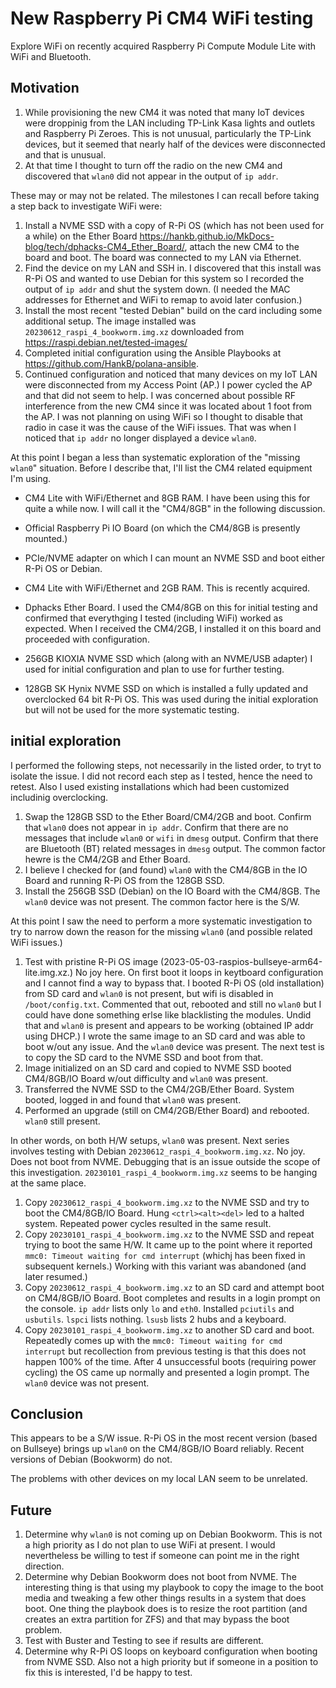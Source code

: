 # New Raspberry Pi CM4 WiFi testing

Explore WiFi on recently acquired Raspberry Pi Compute Module Lite with WiFi and Bluetooth.

## Motivation

1. While provisioning the new CM4 it was noted that many IoT devices were droppinig from the LAN including TP-Link Kasa lights and outlets and Raspberry Pi Zeroes. This is not unusual, particularly the TP-Link devices, but it seemed that nearly half of the devices were disconnected and that is unusual.
1. At that time I thought to turn off the radio on the new CM4 and discovered that `wlan0` did not appear in the output of `ip addr`.

These may or may not be related. The milestones I can recall before taking a step back to investigate WiFi were:

1. Install a NVME SSD with a copy of R-Pi OS (which has not been used for a while) on the Ether Board <https://hankb.github.io/MkDocs-blog/tech/dphacks-CM4_Ether_Board/>, attach the new CM4 to the board and boot. The board was connected to my LAN via Ethernet.
1. Find the device on my LAN and SSH in. I discovered that this install was R-Pi OS and wanted to use Debian for this system so I recorded the output of `ip addr` and shut the system down. (I needed the MAC addresses for Ethernet and WiFi to remap to avoid later confusion.)
1. Install the most recent "tested Debian" build on the card including some additional setup. The image installed was `20230612_raspi_4_bookworm.img.xz` downloaded from <https://raspi.debian.net/tested-images/>
1. Completed initial configuration using the Ansible Playbooks at <https://github.com/HankB/polana-ansible>.
1. Continued configuration and noticed that many devices on my IoT LAN were disconnected from my Access Point (AP.) I power cycled the AP and that did not seem to help. I was concerned about possible RF interference from the new CM4 since it was located about 1 foot from the AP. I was not planning on using WiFi so I thought to disable that radio in case it was the cause of the WiFi issues. That was when I noticed that `ip addr` no longer displayed a device `wlan0`.

At this point I began a less than systematic exploration of the "missing `wlan0`" situation. Before I describe that, I'll list the CM4 related equipment I'm using.

* CM4 Lite with WiFi/Ethernet and 8GB RAM. I have been using this for quite a while now. I will call it the "CM4/8GB" in the following discussion.
* Official Raspberry Pi IO Board (on which the CM4/8GB is presently mounted.)
* PCIe/NVME adapter on which I can mount an NVME SSD and boot either R-Pi OS or Debian.

* CM4 Lite with WiFi/Ethernet and 2GB RAM. This is recently acquired.
* Dphacks Ether Board. I used the CM4/8GB on this for initial testing and confirmed that everythging I tested (including WiFi) worked as expected. When I received the CM4/2GB, I installed it on this board and proceeded with configuration.

* 256GB KIOXIA NVME SSD which (along with an NVME/USB adapter) I used for initial configuration and plan to use for further testing.
* 128GB SK Hynix NVME SSD on which is installed a fully updated and overclocked 64 bit R-Pi OS. This was used during the initial exploration but will not be used for the more systematic testing.

## initial exploration

I performed the following steps, not necessarily in the listed order, to tryt to isolate the issue. I did not record each step as I tested, hence the need to retest. Also I used existing installations which had been customized includinig overclocking.

1. Swap the 128GB SSD to the Ether Board/CM4/2GB and boot. Confirm that `wlan0` does not appear in `ip addr`. Confirm that there are no messages that include `wlan0` or `wifi` in `dmesg` output. Confirm that there are Bluetooth (BT) related messages in `dmesg` output. The common factor hewre is the CM4/2GB and Ether Board.
1. I believe I checked for (and found) `wlan0` with the CM4/8GB in the IO Board and running R-Pi OS from the 128GB SSD.
1. Install the 256GB SSD (Debian) on the IO Board with the CM4/8GB. The `wlan0` device was not present. The common factor here is the S/W.

At this point I saw the need to perform a more systematic investigation to try to narrow down the reason for the missing `wlan0` (and possible related WiFi issues.)

1. Test with pristine R-Pi OS image (2023-05-03-raspios-bullseye-arm64-lite.img.xz.) No joy here. On first boot it loops in keytboard configuration and I cannot find a way to bypass that. I booted R-Pi OS (old installation) from SD card and `wlan0` is not present, but wifi is disabled in `/boot/config.txt`. Commented that out, rebooted and still no `wlan0` but I could have done something erlse like blacklisting the modules. Undid that and `wlan0` is present and appears to be working (obtained IP addr using DHCP.) I wrote the same image to an SD card and was able to boot w/out any issue. And the `wlan0` device was present. The next test is to copy the SD card to the NVME SSD and boot from that.
1. Image initialized on an SD card and copied to NVME SSD booted CM4/8GB/IO Board w/out difficulty and `wlan0` was present.
1. Transferred the NVME SSD to the CM4/2GB/Ether Board. System booted, logged in and found that `wlan0` was present.
1. Performed an upgrade (still on CM4/2GB/Ether Board) and rebooted. `wlan0` still present.

In other words, on both H/W setups, `wlan0` was present. Next series involves testing with Debian `20230612_raspi_4_bookworm.img.xz`. No joy. Does not boot from NVME. Debugging that is an issue outside the scope of this investigation. `20230101_raspi_4_bookworm.img.xz` seems to be hanging at the same place.

1. Copy `20230612_raspi_4_bookworm.img.xz` to the NVME SSD and try to boot the CM4/8GB/IO Board. Hung `<ctrl><alt><del>` led to a halted system. Repeated power cycles resulted in the same result.
1. Copy `20230101_raspi_4_bookworm.img.xz` to the NVME SSD and repeat trying to boot the same H/W. It came up to the point where it reported `mmc0: Timeout waiting for cmd interrupt` (whichj has been fixed in subsequent kernels.) Working with this variant was abandoned (and later resumed.)
1. Copy `20230612_raspi_4_bookworm.img.xz` to an SD card and attempt boot on CM4/8GB/IO Board. Boot completes and results in a login prompt on the console. `ip addr` lists only `lo` and `eth0`. Installed `pciutils` and `usbutils`. `lspci` lists nothing. `lsusb` lists 2 hubs and a keyboard.
1.  Copy `20230101_raspi_4_bookworm.img.xz` to another SD card and boot. Repeatedly comes up with the `mmc0: Timeout waiting for cmd interrupt` but recollection from previous testing is that this does not happen 100% of the time. After 4 unsuccessful boots (requiring power cycling) the OS came up normally and presented a login prompt. The `wlan0` device was not present.

## Conclusion

This appears to be a S/W issue. R-Pi OS in the most recent version (based on Bullseye) brings up `wlan0` on the CM4/8GB/IO Board reliably. Recent versions of Debian (Bookworm) do not.

The problems with other devices on my local LAN seem to be unrelated.

## Future

1. Determine why `wlan0` is not coming up on Debian Bookworm. This is not a high priority as I do not plan to use WiFi at present. I would nevertheless be willing to test if someone can point me in the right direction.
1. Determine why Debian Bookworm does not boot from NVME. The interesting thing is that using my playbook to copy the image to the boot media and tweaking a few other things results in a system that does boot. One thing the playbook does is to resize the root partition (and creates an extra partition for ZFS) and that may bypass the boot problem.
1. Test with Buster and Testing to see if results are different.
1. Determine why R-Pi OS loops on keyboard configuration when booting from NVME SSD. Also not a high priority but if someone in a position to fix this is interested, I'd be happy to test.
